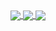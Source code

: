 <a href="https://github.com/erfan0798">
<img align="center" src="https://github-readme-stats.vercel.app/api?username=erfan0798&show_icons=true&count_private=true&include_all_commits=true&theme=dark" />

</a>

<a href="https://github.com/erfan0798/erfan0798">
  <img align="center" src="https://github-readme-stats.vercel.app/api/pin/?username=erfan0798&repo=erfan0798" />
</a>
<a href="https://github.com/erfan0798/erfan0798">
  <img align="center" src="https://github-readme-stats.vercel.app/api/pin/?username=erfan0798&repo=convoychat" />
</a>
